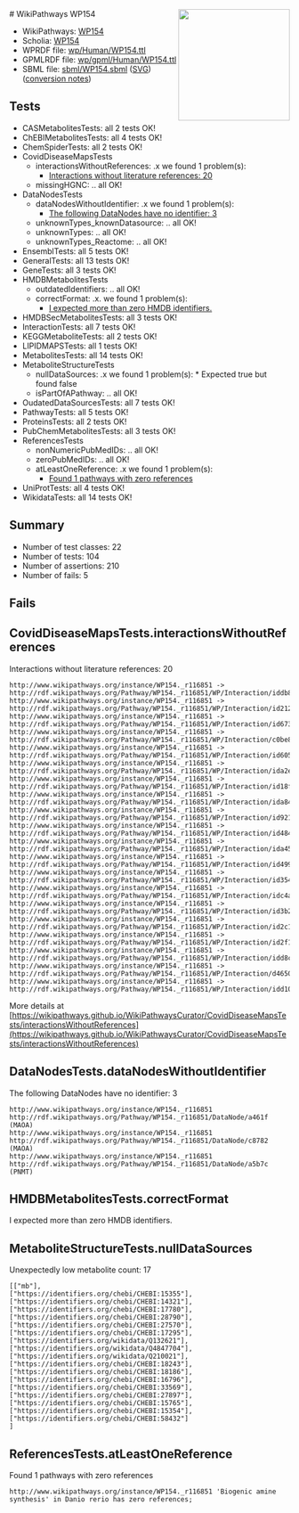 <img style="float: right; width: 200px" src="../logo.png" />
# WikiPathways WP154

* WikiPathways: [WP154](https://identifiers.org/wikipathways:WP154)
* Scholia: [WP154](https://scholia.toolforge.org/wikipathways/WP154)
* WPRDF file: [wp/Human/WP154.ttl](../wp/Human/WP154.ttl)
* GPMLRDF file: [wp/gpml/Human/WP154.ttl](../wp/gpml/Human/WP154.ttl)
* SBML file: [sbml/WP154.sbml](../sbml/WP154.sbml) ([SVG](../sbml/WP154.svg)) ([conversion notes](../sbml/WP154.txt))

## Tests
* CASMetabolitesTests: all 2 tests OK!
* ChEBIMetabolitesTests: all 4 tests OK!
* ChemSpiderTests: all 2 tests OK!
* CovidDiseaseMapsTests
    * interactionsWithoutReferences: .x we found 1 problem(s):
        * [Interactions without literature references: 20](#9701cd00)
    * missingHGNC: .. all OK!
* DataNodesTests
    * dataNodesWithoutIdentifier: .x we found 1 problem(s):
        * [The following DataNodes have no identifier: 3](#d2d32fa2)
    * unknownTypes_knownDatasource: .. all OK!
    * unknownTypes: .. all OK!
    * unknownTypes_Reactome: .. all OK!
* EnsemblTests: all 5 tests OK!
* GeneralTests: all 13 tests OK!
* GeneTests: all 3 tests OK!
* HMDBMetabolitesTests
    * outdatedIdentifiers: .. all OK!
    * correctFormat: .x. we found 1 problem(s):
        * [I expected more than zero HMDB identifiers.](#ad154c1e)
* HMDBSecMetabolitesTests: all 3 tests OK!
* InteractionTests: all 7 tests OK!
* KEGGMetaboliteTests: all 2 tests OK!
* LIPIDMAPSTests: all 1 tests OK!
* MetabolitesTests: all 14 tests OK!
* MetaboliteStructureTests
    * nullDataSources: .x we found 1 problem(s):
            * Expected true but found false
    * isPartOfAPathway: .. all OK!
* OudatedDataSourcesTests: all 7 tests OK!
* PathwayTests: all 5 tests OK!
* ProteinsTests: all 2 tests OK!
* PubChemMetabolitesTests: all 3 tests OK!
* ReferencesTests
    * nonNumericPubMedIDs: .. all OK!
    * zeroPubMedIDs: .. all OK!
    * atLeastOneReference: .x we found 1 problem(s):
        * [Found 1 pathways with zero references](#35eb778e)
* UniProtTests: all 4 tests OK!
* WikidataTests: all 14 tests OK!


## Summary

* Number of test classes: 22
* Number of tests: 104
* Number of assertions: 210
* Number of fails: 5

## Fails

<a name="9701cd00" />

## CovidDiseaseMapsTests.interactionsWithoutReferences

Interactions without literature references: 20
```
http://www.wikipathways.org/instance/WP154._r116851 -> http://rdf.wikipathways.org/Pathway/WP154._r116851/WP/Interaction/iddb8b7e6f
http://www.wikipathways.org/instance/WP154._r116851 -> http://rdf.wikipathways.org/Pathway/WP154._r116851/WP/Interaction/id2129e08a
http://www.wikipathways.org/instance/WP154._r116851 -> http://rdf.wikipathways.org/Pathway/WP154._r116851/WP/Interaction/id673b19a9
http://www.wikipathways.org/instance/WP154._r116851 -> http://rdf.wikipathways.org/Pathway/WP154._r116851/WP/Interaction/c0be8
http://www.wikipathways.org/instance/WP154._r116851 -> http://rdf.wikipathways.org/Pathway/WP154._r116851/WP/Interaction/id6059e92e
http://www.wikipathways.org/instance/WP154._r116851 -> http://rdf.wikipathways.org/Pathway/WP154._r116851/WP/Interaction/ida2e721d3
http://www.wikipathways.org/instance/WP154._r116851 -> http://rdf.wikipathways.org/Pathway/WP154._r116851/WP/Interaction/id18f6eb19
http://www.wikipathways.org/instance/WP154._r116851 -> http://rdf.wikipathways.org/Pathway/WP154._r116851/WP/Interaction/ida84c3e1d
http://www.wikipathways.org/instance/WP154._r116851 -> http://rdf.wikipathways.org/Pathway/WP154._r116851/WP/Interaction/id92136dc9
http://www.wikipathways.org/instance/WP154._r116851 -> http://rdf.wikipathways.org/Pathway/WP154._r116851/WP/Interaction/id484d96e4
http://www.wikipathways.org/instance/WP154._r116851 -> http://rdf.wikipathways.org/Pathway/WP154._r116851/WP/Interaction/ida4550729
http://www.wikipathways.org/instance/WP154._r116851 -> http://rdf.wikipathways.org/Pathway/WP154._r116851/WP/Interaction/id499a7305
http://www.wikipathways.org/instance/WP154._r116851 -> http://rdf.wikipathways.org/Pathway/WP154._r116851/WP/Interaction/id354ffaa9
http://www.wikipathways.org/instance/WP154._r116851 -> http://rdf.wikipathways.org/Pathway/WP154._r116851/WP/Interaction/idc4a54dad
http://www.wikipathways.org/instance/WP154._r116851 -> http://rdf.wikipathways.org/Pathway/WP154._r116851/WP/Interaction/id3b21a314
http://www.wikipathways.org/instance/WP154._r116851 -> http://rdf.wikipathways.org/Pathway/WP154._r116851/WP/Interaction/id2c149275
http://www.wikipathways.org/instance/WP154._r116851 -> http://rdf.wikipathways.org/Pathway/WP154._r116851/WP/Interaction/id2f13564f
http://www.wikipathways.org/instance/WP154._r116851 -> http://rdf.wikipathways.org/Pathway/WP154._r116851/WP/Interaction/idd8c2410c
http://www.wikipathways.org/instance/WP154._r116851 -> http://rdf.wikipathways.org/Pathway/WP154._r116851/WP/Interaction/d4650
http://www.wikipathways.org/instance/WP154._r116851 -> http://rdf.wikipathways.org/Pathway/WP154._r116851/WP/Interaction/idd104962a
```

More details at [https://wikipathways.github.io/WikiPathwaysCurator/CovidDiseaseMapsTests/interactionsWithoutReferences](https://wikipathways.github.io/WikiPathwaysCurator/CovidDiseaseMapsTests/interactionsWithoutReferences)

<a name="d2d32fa2" />

## DataNodesTests.dataNodesWithoutIdentifier

The following DataNodes have no identifier: 3
```
http://www.wikipathways.org/instance/WP154._r116851 http://rdf.wikipathways.org/Pathway/WP154._r116851/DataNode/a461f (MAOA)
http://www.wikipathways.org/instance/WP154._r116851 http://rdf.wikipathways.org/Pathway/WP154._r116851/DataNode/c8782 (MAOA)
http://www.wikipathways.org/instance/WP154._r116851 http://rdf.wikipathways.org/Pathway/WP154._r116851/DataNode/a5b7c (PNMT)
```

<a name="ad154c1e" />

## HMDBMetabolitesTests.correctFormat

I expected more than zero HMDB identifiers.
<a name="91904190" />

## MetaboliteStructureTests.nullDataSources

Unexpectedly low metabolite count: 17
```
[["mb"],
["https://identifiers.org/chebi/CHEBI:15355"],
["https://identifiers.org/chebi/CHEBI:14321"],
["https://identifiers.org/chebi/CHEBI:17780"],
["https://identifiers.org/chebi/CHEBI:28790"],
["https://identifiers.org/chebi/CHEBI:27570"],
["https://identifiers.org/chebi/CHEBI:17295"],
["https://identifiers.org/wikidata/Q132621"],
["https://identifiers.org/wikidata/Q4847704"],
["https://identifiers.org/wikidata/Q210021"],
["https://identifiers.org/chebi/CHEBI:18243"],
["https://identifiers.org/chebi/CHEBI:18186"],
["https://identifiers.org/chebi/CHEBI:16796"],
["https://identifiers.org/chebi/CHEBI:33569"],
["https://identifiers.org/chebi/CHEBI:27897"],
["https://identifiers.org/chebi/CHEBI:15765"],
["https://identifiers.org/chebi/CHEBI:15354"],
["https://identifiers.org/chebi/CHEBI:58432"]
]
```

<a name="35eb778e" />

## ReferencesTests.atLeastOneReference

Found 1 pathways with zero references
```
http://www.wikipathways.org/instance/WP154._r116851 'Biogenic amine synthesis' in Danio rerio has zero references; 
```

